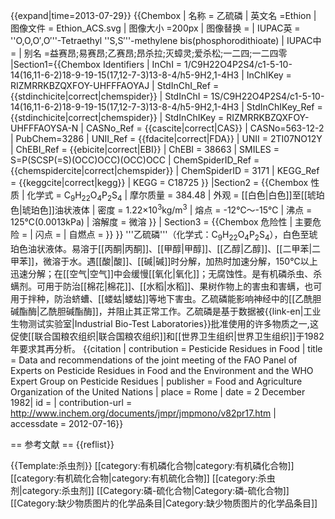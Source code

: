 
{{expand|time=2013-07-29}}
{{Chembox
| 名称 = 乙硫磷
| 英文名 =Ethion 
| 图像文件 = Ethion_ACS.svg
|  图像大小 =200px
|  图像替换 = 
| IUPAC英 = ''O,O,O′,O′''-Tetraethyl ''S,S′''-methylene bis(phosphorodithioate)
| IUPAC中 =
| 别名 =益赛昂;易赛昂;乙赛昂;昂杀拉;灭蟑灵;爱杀松;一二四;一二四零 
|Section1={{Chembox Identifiers
| InChI = 1/C9H22O4P2S4/c1-5-10-14(16,11-6-2)18-9-19-15(17,12-7-3)13-8-4/h5-9H2,1-4H3
| InChIKey = RIZMRRKBZQXFOY-UHFFFAOYAJ
| StdInChI_Ref = {{stdinchicite|correct|chemspider}}
| StdInChI = 1S/C9H22O4P2S4/c1-5-10-14(16,11-6-2)18-9-19-15(17,12-7-3)13-8-4/h5-9H2,1-4H3
| StdInChIKey_Ref = {{stdinchicite|correct|chemspider}}
| StdInChIKey = RIZMRRKBZQXFOY-UHFFFAOYSA-N
| CASNo_Ref = {{cascite|correct|CAS}}
| CASNo=563-12-2
| PubChem=3286
| UNII_Ref = {{fdacite|correct|FDA}}
| UNII = 2TI07NO12Y
| ChEBI_Ref = {{ebicite|correct|EBI}}
| ChEBI = 38663
| SMILES = S=P(SCSP(=S)(OCC)OCC)(OCC)OCC
| ChemSpiderID_Ref = {{chemspidercite|correct|chemspider}}
| ChemSpiderID = 3171
| KEGG_Ref = {{keggcite|correct|kegg}}
| KEGG = C18725
  }}
|Section2 = {{Chembox 性质
|   化学式 = C<sub>9</sub>H<sub>22</sub>O<sub>4</sub>P<sub>2</sub>S<sub>4</sub>
|   摩尔质量 = 384.48
|   外观 = [[白色|白色]]至[[琥珀色|琥珀色]]油状液体
|   密度 = 1.22×10<sup>3</sup>kg/m<sup>3</sup>
|   熔点 = -12℃～-15℃
|   沸点 = 125℃(0.0013kPa)
|   溶解度 = 微溶  }}
| Section3 = {{Chembox 危险性
|   主要危险 = 
|   闪点 = 
|   自燃点 =  }}
}}
'''乙硫磷'''（化学式：C<sub>9</sub>H<sub>22</sub>O<sub>4</sub>P<sub>2</sub>S<sub>4</sub>），白色至琥珀色油状液体。易溶于[[丙酮|丙酮]]、[[甲醇|甲醇]]、[[乙醇|乙醇]]、[[二甲苯|二甲苯]]，微溶于水。遇[[酸|酸]]、[[碱|碱]]时分解，加热时加速分解，150℃以上迅速分解；在[[空气|空气]]中会缓慢[[氧化|氧化]]；无腐蚀性。是有机磷杀虫、杀螨剂。可用于防治[[棉花|棉花]]、[[水稻|水稻]]、果树作物上的害虫和害螨，也可用于拌种，防治蛴螬、[[蝼蛄|蝼蛄]]等地下害虫。乙硫磷能影响神经中的[[乙酰胆碱酯酶|乙酰胆碱酯酶]]，并阻止其正常工作。乙硫磷是基于数据被{{link-en|工业生物测试实验室|Industrial Bio-Test Laboratories}}批准使用的许多物质之一,这促使[[联合国粮农组织|联合国粮农组织]]和[[世界卫生组织|世界卫生组织]]于1982年要求其再分析。<ref name='FAO-UN 1982'> {{citation | contribution = Pesticide Residues in Food | title = Data and recommendations of the joint meeting of the FAO Panel of Experts on Pesticide Residues in Food and the Environment and the WHO Expert Group on Pesticide Residues | publisher = Food and Agriculture Organization of the United Nations | place = Rome | date = 2 December 1982| id = | contribution-url = http://www.inchem.org/documents/jmpr/jmpmono/v82pr17.htm | accessdate = 2012-07-16}}</ref>


== 参考文献 ==
{{reflist}}

{{Template:杀虫剂}}
[[category:有机磷化合物|category:有机磷化合物]]
[[category:有机硫化合物|category:有机硫化合物]]
[[category:杀虫剂|category:杀虫剂]]
[[Category:磷-硫化合物|Category:磷-硫化合物]]
[[Category:缺少物质图片的化学品条目|Category:缺少物质图片的化学品条目]]